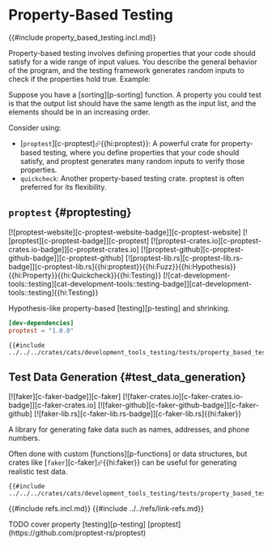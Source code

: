 # Property-Based Testing

{{#include property_based_testing.incl.md}}

Property-based testing involves defining properties that your code should satisfy for a wide range of input values. You describe the general behavior of the program, and the testing framework generates random inputs to check if the properties hold true. Example:

Suppose you have a [sorting][p-sorting] function. A property you could test is that the output list should have the same length as the input list, and the elements should be in an increasing order.

Consider using:

- [`proptest`][c-proptest]⮳{{hi:proptest}}: A powerful crate for property-based testing, where you define properties that your code should satisfy, and proptest generates many random inputs to verify those properties.
- `quickcheck`: Another property-based testing crate. proptest is often preferred for its flexibility.

## `proptest` {#proptesting}

[![proptest-website][c-proptest-website-badge]][c-proptest-website] [![proptest][c-proptest-badge]][c-proptest] [![proptest-crates.io][c-proptest-crates.io-badge]][c-proptest-crates.io] [![proptest-github][c-proptest-github-badge]][c-proptest-github] [![proptest-lib.rs][c-proptest-lib.rs-badge]][c-proptest-lib.rs]{{hi:proptest}}{{hi:Fuzz}}{{hi:Hypothesis}}{{hi:Property}}{{hi:Quickcheck}}{{hi:Testing}} [![cat-development-tools::testing][cat-development-tools::testing-badge]][cat-development-tools::testing]{{hi:Testing}}

Hypothesis-like property-based [testing][p-testing] and shrinking.

```toml
[dev-dependencies]
proptest = "1.0.0"
```

```rust,editable
{{#include ../../../crates/cats/development_tools_testing/tests/property_based_testing/proptest.rs:example}}
```

## Test Data Generation {#test_data_generation}

[![faker][c-faker-badge]][c-faker] [![faker-crates.io][c-faker-crates.io-badge]][c-faker-crates.io] [![faker-github][c-faker-github-badge]][c-faker-github] [![faker-lib.rs][c-faker-lib.rs-badge]][c-faker-lib.rs]{{hi:faker}}

A library for generating fake data such as names, addresses, and phone numbers.

Often done with custom [functions][p-functions] or data structures, but crates like [`faker`][c-faker]⮳{{hi:faker}} can be useful for generating realistic test data.

```rust,editable
{{#include ../../../crates/cats/development_tools_testing/tests/property_based_testing/faker.rs:example}}
```

{{#include refs.incl.md}}
{{#include ../../refs/link-refs.md}}

<div class="hidden">
TODO cover property [testing][p-testing] [proptest](https://github.com/proptest-rs/proptest)
</div>
